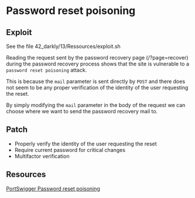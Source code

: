 # Password reset poisoning

## Exploit

See the file 42_darkly/13/Ressources/exploit.sh

Reading the request sent by the password recovery page (/?page=recover) during the password recovery process shows that the site is vulnerable to a `password reset poisoning` attack.

This is because the `mail` parameter is sent directly by `POST` and there does not seem to be any proper verification of the identity of the user requesting the reset.

By simply modifying the `mail` parameter in the body of the request we can choose where we want to send the password recovery mail to.

## Patch

- Properly verify the identity of the user requesting the reset
- Require current password for critical changes
- Multifactor verification

## Resources

[PortSwigger Password reset poisoning](https://portswigger.net/web-security/host-header/exploiting/password-reset-poisoning)
